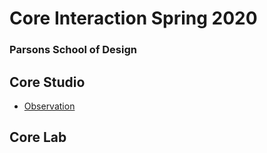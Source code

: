 # Core Interaction Spring 2020

### Parsons School of Design 

## Core Studio 

- [Observation](http://sonyaolomskaya.github.io/ci20/observation/index.html)

## Core Lab 